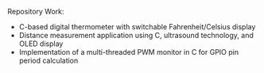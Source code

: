 Repository Work:

  - C-based digital thermometer with switchable Fahrenheit/Celsius display
  - Distance measurement application using C, ultrasound technology, and OLED display
  - Implementation of a multi-threaded PWM monitor in C for GPIO pin period calculation
